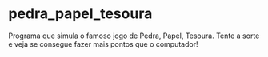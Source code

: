 # pedra_papel_tesoura
Programa que simula o famoso jogo de Pedra, Papel, Tesoura. Tente a sorte e veja se consegue fazer mais pontos que o computador!
